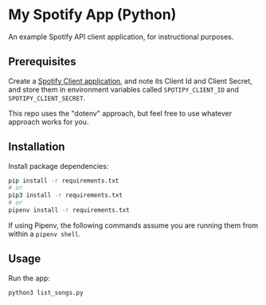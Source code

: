 
# My Spotify App (Python)

An example Spotify API client application, for instructional purposes.

## Prerequisites

Create a [Spotify Client application](https://developer.spotify.com/dashboard/applications/), and note its Client Id and Client Secret, and store them in environment variables called `SPOTIPY_CLIENT_ID` and `SPOTIPY_CLIENT_SECRET`.

This repo uses the "dotenv" approach, but feel free to use whatever approach works for you.

## Installation

Install package dependencies:

```sh
pip install -r requirements.txt
# or
pip3 install -r requirements.txt
# or
pipenv install -r requirements.txt
```

If using Pipenv, the following commands assume you are running them from within a `pipenv shell`.

## Usage

Run the app:

```sh
python3 list_songs.py
```
